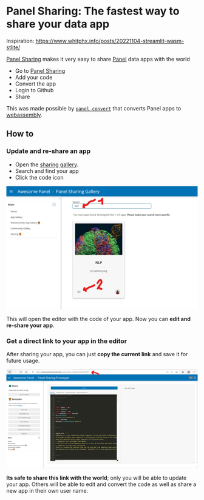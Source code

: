 # Panel Sharing: The fastest way to share your data app

Inspiration: https://www.whitphx.info/posts/20221104-streamlit-wasm-stlite/

[Panel Sharing](https://awesome-panel.org) makes it very easy to share [Panel](https://panel.holoviz.org) data apps with the world

- Go to [Panel Sharing](https://awesome-panel.org)
- Add your code
- Convert the app
- Login to Github
- Share

This was made possible by [`panel convert`](https://panel.holoviz.org/user_guide/Running_in_Webassembly.html) that converts Panel apps to [webassembly](https://webassembly.org/).

## How to

### Update and re-share an app

- Open the [sharing gallery](https://awesome-panel.org/sharing_gallery).
- Search and find your app
- Click the code icon

![Search App and Open Editor with Code](assets/images/awesome-panel-sharing-update-app.jpg)

This will open the editor with the code of your app. Now you can **edit and re-share your app**.

### Get a direct link to your app in the editor

After sharing your app, you can just **copy the current link** and save it for future usage.

![Panel Sharing Editor and app url](assets/images/awesome-panel-sharing-app-editor-link.jpg)

**Its safe to share this link with the world**; only you will be able to update your app. Others will be able to edit and convert the code as well as share a new app in their own user name.



